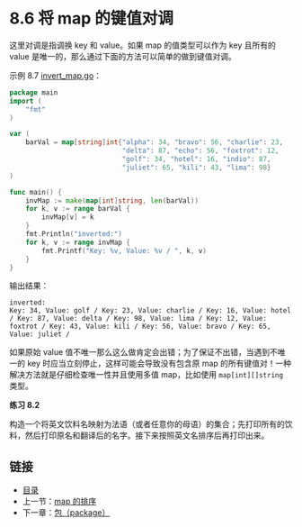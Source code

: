 # 8.6 将 map 的键值对调

这里对调是指调换 key 和 value。如果 map 的值类型可以作为 key 且所有的 value 是唯一的，那么通过下面的方法可以简单的做到键值对调。

示例 8.7 [invert_map.go](examples/chapter_8/invert_map.go)：

```go
package main
import (
	"fmt"
)

var (
	barVal = map[string]int{"alpha": 34, "bravo": 56, "charlie": 23,
							"delta": 87, "echo": 56, "foxtrot": 12,
							"golf": 34, "hotel": 16, "indio": 87,
							"juliet": 65, "kili": 43, "lima": 98}
)

func main() {
	invMap := make(map[int]string, len(barVal))
	for k, v := range barVal {
		invMap[v] = k
	}
	fmt.Println("inverted:")
	for k, v := range invMap {
		fmt.Printf("Key: %v, Value: %v / ", k, v)
	}
}
```

输出结果：

	inverted:
	Key: 34, Value: golf / Key: 23, Value: charlie / Key: 16, Value: hotel / Key: 87, Value: delta / Key: 98, Value: lima / Key: 12, Value: foxtrot / Key: 43, Value: kili / Key: 56, Value: bravo / Key: 65, Value: juliet /

如果原始 value 值不唯一那么这么做肯定会出错；为了保证不出错，当遇到不唯一的 key 时应当立刻停止，这样可能会导致没有包含原 map 的所有键值对！一种解决方法就是仔细检查唯一性并且使用多值 map，比如使用 `map[int][]string` 类型。

**练习 8.2**

构造一个将英文饮料名映射为法语（或者任意你的母语）的集合；先打印所有的饮料，然后打印原名和翻译后的名字。接下来按照英文名排序后再打印出来。

## 链接

- [目录](directory.md)
- 上一节：[map 的排序](08.5.md)
- 下一章：[包（package）](09.0.md)
